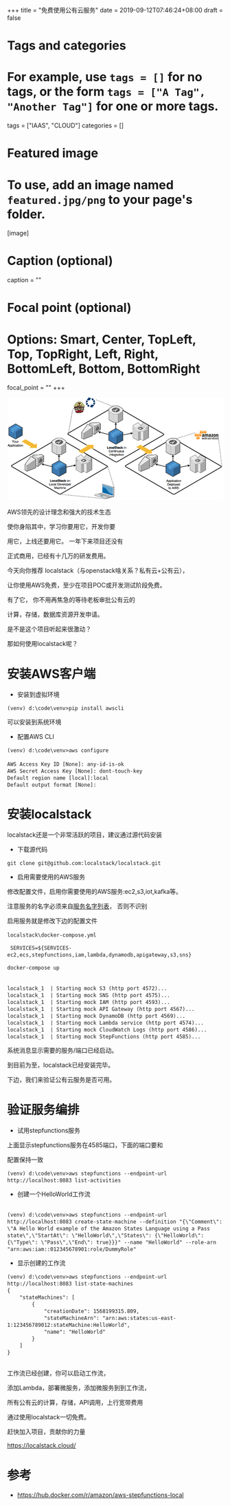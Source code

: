+++
title = "免费使用公有云服务"
date = 2019-09-12T07:46:24+08:00
draft = false

# Tags and categories
# For example, use `tags = []` for no tags, or the form `tags = ["A Tag", "Another Tag"]` for one or more tags.
tags = ["IAAS", "CLOUD"]
categories = []

# Featured image
# To use, add an image named `featured.jpg/png` to your page's folder. 
[image]
  # Caption (optional)
  caption = ""

  # Focal point (optional)
  # Options: Smart, Center, TopLeft, Top, TopRight, Left, Right, BottomLeft, Bottom, BottomRight
  focal_point = ""
+++

![](./localstack.png)


AWS领先的设计理念和强大的技术生态

使你身陷其中，学习你要用它，开发你要

用它，上线还要用它。 一年下来项目还没有

正式商用，已经有十几万的研发费用。

今天向你推荐 localstack（与openstack啥关系？私有云+公有云），

让你使用AWS免费，至少在项目POC或开发测试阶段免费。

有了它， 你不用再焦急的等待老板审批公有云的

计算，存储，数据库资源开发申请。

是不是这个项目听起来很激动？ 



<!--
最近正在了解微服务编排相关技术规范，看看AWS Step Functions

如何设计的，localstack正好排上用场
-->

那如何使用localstack呢？


# 安装AWS客户端

- 安装到虚拟环境

```
(venv) d:\code\venv>pip install awscli

```

可以安装到系统环境

- 配置AWS CLI

```
(venv) d:\code\venv>aws configure

AWS Access Key ID [None]: any-id-is-ok
AWS Secret Access Key [None]: dont-touch-key
Default region name [local]:local
Default output format [None]:

```

# 安装localstack

localstack还是一个非常活跃的项目，建议通过源代码安装

- 下载源代码

```
git clone git@github.com:localstack/localstack.git

```

- 启用需要使用的AWS服务

修改配置文件，启用你需要使用的AWS服务:ec2,s3,iot,kafka等。

注意服务的名字必须来自[服务名字列表](https://docs.aws.amazon.com/cli/latest/reference/#available-services)， 否则不识别


启用服务就是修改下边的配置文件


`localstack\docker-compose.yml`

```
 SERVICES=${SERVICES-ec2,ecs,stepfunctions,iam,lambda,dynamodb,apigateway,s3,sns}
```


```
docker-compose up


localstack_1  | Starting mock S3 (http port 4572)...
localstack_1  | Starting mock SNS (http port 4575)...
localstack_1  | Starting mock IAM (http port 4593)...
localstack_1  | Starting mock API Gateway (http port 4567)...
localstack_1  | Starting mock DynamoDB (http port 4569)...
localstack_1  | Starting mock Lambda service (http port 4574)...
localstack_1  | Starting mock CloudWatch Logs (http port 4586)...
localstack_1  | Starting mock StepFunctions (http port 4585)...

```

系统消息显示需要的服务/端口已经启动。

到目前为至，localstack已经安装完毕。

下边，我们来验证公有云服务是否可用。

# 验证服务编排


- 试用stepfunctions服务

上面显示stepfunctions服务在4585端口，下面的端口要和

配置保持一致

```
(venv) d:\code\venv>aws stepfunctions --endpoint-url http://localhost:8083 list-activities

```


- 创建一个HelloWorld工作流

```

(venv) d:\code\venv>aws stepfunctions --endpoint-url http://localhost:8083 create-state-machine --definition "{\"Comment\": \"A Hello World example of the Amazon States Language using a Pass state\",\"StartAt\": \"HelloWorld\",\"States\": {\"HelloWorld\": {\"Type\": \"Pass\",\"End\": true}}}" --name "HelloWorld" --role-arn "arn:aws:iam::012345678901:role/DummyRole"

```

-  显示创建的工作流

```
(venv) d:\code\venv>aws stepfunctions --endpoint-url http://localhost:8083 list-state-machines
{
    "stateMachines": [
        {
            "creationDate": 1568199315.809,
            "stateMachineArn": "arn:aws:states:us-east-1:123456789012:stateMachine:HelloWorld",
            "name": "HelloWorld"
        }
    ]
}


```

工作流已经创建，你可以启动工作流，

添加Lambda，部署微服务，添加微服务到到工作流，

所有公有云的计算，存储，API调用，上行宽带费用

通过使用localstack一切免费。

赶快加入项目，贡献你的力量

https://localstack.cloud/



# 参考

- https://hub.docker.com/r/amazon/aws-stepfunctions-local

